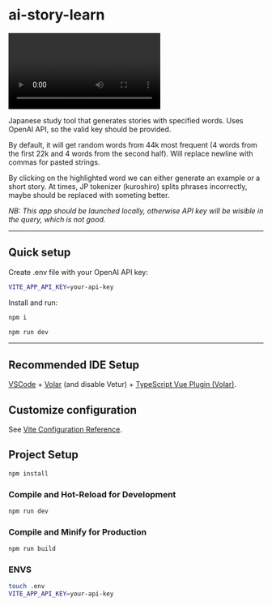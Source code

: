 # ai-story-learn

![mvp](data/mvp.webm)

Japanese study tool that generates stories with specified words.
Uses OpenAI API, so the valid key should be provided.

By default, it will get random words from 44k most frequent 
(4 words from the first 22k and 4 words from the second half).
Will replace newline with commas for pasted strings.

By clicking on the highlighted word we can either generate an example or a short story.
At times, JP tokenizer (kuroshiro) splits phrases incorrectly, maybe should be replaced with someting better.

*NB: This app should be launched locally, otherwise API key will be wisible in the query, which is not good.*

---

## Quick setup

Create .env file with your OpenAI API key:

```sh
VITE_APP_API_KEY=your-api-key
```

Install and run:

```sh
npm i

npm run dev
```

---

## Recommended IDE Setup

[VSCode](https://code.visualstudio.com/) + [Volar](https://marketplace.visualstudio.com/items?itemName=Vue.volar) (and disable Vetur) + [TypeScript Vue Plugin (Volar)](https://marketplace.visualstudio.com/items?itemName=Vue.vscode-typescript-vue-plugin).

## Customize configuration

See [Vite Configuration Reference](https://vitejs.dev/config/).

## Project Setup

```sh
npm install
```

### Compile and Hot-Reload for Development

```sh
npm run dev
```

### Compile and Minify for Production

```sh
npm run build
```

### ENVS

```sh
touch .env
VITE_APP_API_KEY=your-api-key
```
